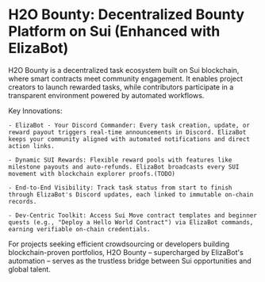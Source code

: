 # H2O Bounty: Decentralized Bounty Platform on Sui (Enhanced with ElizaBot)
H2O Bounty is a decentralized task ecosystem built on Sui blockchain, where smart contracts meet community engagement. It enables project creators to launch rewarded tasks, while contributors participate in a transparent environment powered by automated workflows.

Key Innovations:

    - ElizaBot - Your Discord Commander: Every task creation, update, or reward payout triggers real-time announcements in Discord. ElizaBot keeps your community aligned with automated notifications and direct action links.

    - Dynamic SUI Rewards: Flexible reward pools with features like milestone payouts and auto-refunds. ElizaBot broadcasts every SUI movement with blockchain explorer proofs.(TODO)

    - End-to-End Visibility: Track task status from start to finish through ElizaBot's Discord updates, each linked to immutable on-chain records.

    - Dev-Centric Toolkit: Access Sui Move contract templates and beginner quests (e.g., "Deploy a Hello World Contract") via ElizaBot commands, earning verifiable on-chain credentials.

For projects seeking efficient crowdsourcing or developers building blockchain-proven portfolios, H2O Bounty – supercharged by ElizaBot's automation – serves as the trustless bridge between Sui opportunities and global talent.
